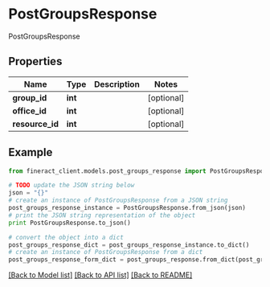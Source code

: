# PostGroupsResponse

PostGroupsResponse

## Properties

Name | Type | Description | Notes
------------ | ------------- | ------------- | -------------
**group_id** | **int** |  | [optional] 
**office_id** | **int** |  | [optional] 
**resource_id** | **int** |  | [optional] 

## Example

```python
from fineract_client.models.post_groups_response import PostGroupsResponse

# TODO update the JSON string below
json = "{}"
# create an instance of PostGroupsResponse from a JSON string
post_groups_response_instance = PostGroupsResponse.from_json(json)
# print the JSON string representation of the object
print PostGroupsResponse.to_json()

# convert the object into a dict
post_groups_response_dict = post_groups_response_instance.to_dict()
# create an instance of PostGroupsResponse from a dict
post_groups_response_form_dict = post_groups_response.from_dict(post_groups_response_dict)
```
[[Back to Model list]](../README.md#documentation-for-models) [[Back to API list]](../README.md#documentation-for-api-endpoints) [[Back to README]](../README.md)


